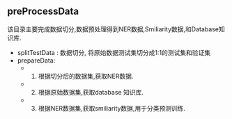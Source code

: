 ## preProcessData 
该目录主要完成数据切分,数据预处理得到NER数据,Smiliarity数据,和Database知识库.
- splitTestData : 数据切分, 将原始数据测试集切分成1:1的测试集和验证集
- prepareData: 
  - 1. 根据切分后的数据集,获取NER数据.
  - 2. 根据原始数据集,获取database 知识库.
  - 3. 根据NER数据集,获取smiliarity数据,用于分类预测训练.